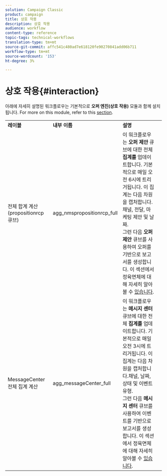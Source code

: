 ```yaml
---
solution: Campaign Classic
product: campaign
title: 상호 작용
description: 상호 작용
audience: workflow
content-type: reference
topic-tags: technical-workflows
translation-type: tm+mt
source-git-commit: affc541c480ad7e618120fe90270841add06b711
workflow-type: tm+mt
source-wordcount: '153'
ht-degree: 3%

---
```



# 상호 작용{#interaction}

아래에 자세히 설명된 워크플로우는 기본적으로 **오퍼 엔진(상호 작용)** 모듈과 함께 설치됩니다. For more on this module, refer to this [section](../../interaction/using/interaction-and-offer-management.md).

<table> 
 <tbody> 
  <tr> 
   <td> <strong>레이블</strong><br /> </td> 
   <td> <strong>내부 이름</strong><br /> </td> 
   <td> <strong>설명</strong><br /> </td> 
  </tr> 
  <tr> 
   <td> <span class="uicontrol">전체 합계 계산(propositionrcp 큐브)</span> <br /> </td> 
   <td> <span class="uicontrol">agg_nmspropositionrcp_full</span> <br /> </td> 
   <td> 이 워크플로우는 <strong>오퍼 제안</strong> 큐브에 대한 전체 <strong>집계를</strong> 업데이트합니다. 기본적으로 매일 오전 6시에 트리거됩니다. 이 집계는 다음 차원을 캡처합니다.채널, 전달, 마케팅 제안 및 날짜.<br /> 그런 다음 <strong>오퍼 제안</strong> 큐브를 사용하여 오퍼를 기반으로 보고서를 생성합니다. 이 섹션에서 정육면체에 대해 자세히 알아볼 수 <a href="../../reporting/using/about-cubes.md">있습니다</a>.<br /> </td> 
  </tr> 
   <tr> 
   <td> <span class="uicontrol">MessageCenter 전체 집계 계산</span> <br /> </td> 
   <td> <span class="uicontrol">agg_messageCenter_full</span> <br /> </td> 
   <td> 이 워크플로우는 <strong>메시지 센터</strong> 큐브에 대한 전체 <strong>집계를</strong> 업데이트합니다. 기본적으로 매일 오전 3시에 트리거됩니다. 이 집계는 다음 차원을 캡처합니다.채널, 날짜, 상태 및 이벤트 유형.<br /> 그런 다음 <strong>메시지 센터</strong> 큐브를 사용하여 이벤트를 기반으로 보고서를 생성합니다. 이 섹션에서 정육면체에 대해 자세히 알아볼 수 <a href="../../reporting/using/about-cubes.md">있습니다</a>.<br /> </td> 
   <td> <br /> </td> 
  </tr> 
 </tbody> 
</table>

